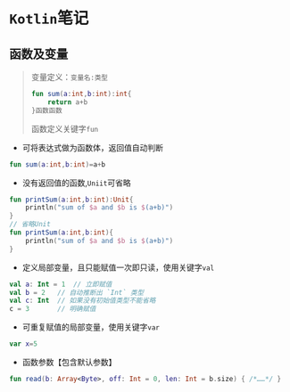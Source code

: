 # `Kotlin`笔记

## 函数及变量

> 变量定义：`变量名:类型`
>
> ```kotlin
> fun sum(a:int,b:int):int{
>     return a+b
> }函数函数
> ```
>
> 函数定义关键字`fun`

- 可将表达式做为函数体，返回值自动判断

```kotlin
fun sum(a:int,b:int)=a+b
```

- 没有返回值的函数,`Uniit`可省略

```kotlin
fun printSum(a:int,b:int):Unit{
    println("sum of $a and $b is $(a+b)")
}
// 省略Unit
fun printSum(a:int,b:int){
    println("sum of $a and $b is $(a+b)")
}
```

- 定义局部变量，且只能赋值一次即只读，使用关键字`val`

```kotlin
val a: Int = 1  // 立即赋值
val b = 2   // 自动推断出 `Int` 类型
val c: Int  // 如果没有初始值类型不能省略
c = 3       // 明确赋值
```

- 可重复赋值的局部变量，使用关键字`var`

```kotlin
var x=5
```

+ 函数参数【包含默认参数】

```kotlin
fun read(b: Array<Byte>, off: Int = 0, len: Int = b.size) { /*……*/ }
```

